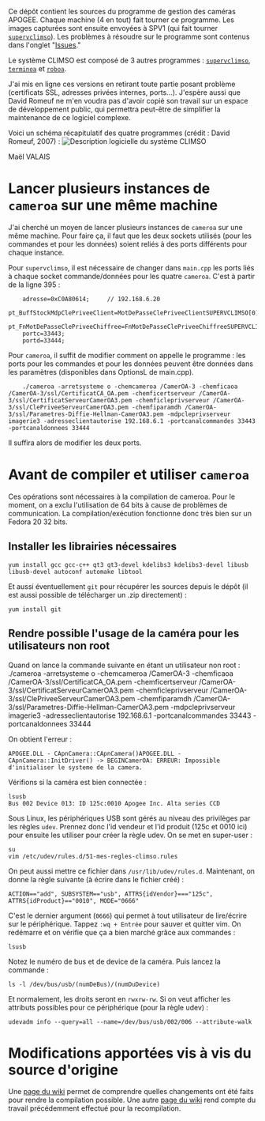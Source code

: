 
Ce dépôt contient les sources du programme de gestion des caméras APOGEE. Chaque machine (4 en tout) fait tourner ce programme. Les images capturées sont ensuite envoyées à SPV1 (qui fait tourner [`supervclimso`](https://github.com/mael65/supervclimso)). Les problèmes à résoudre sur le programme sont contenus dans l'onglet "[Issues](https://github.com/mael65/cameroa/issues)."

Le système CLIMSO est composé de 3 autres programmes : [`supervclimso`](https://github.com/mael65/supervclimso), [`terminoa`](https://github.com/mael65/terminoa) et [`roboa`](https://github.com/mael65/roboa).

J'ai mis en ligne ces versions en retirant toute partie posant problème (certificats SSL, adresses privées internes, ports...). J'espère aussi que David Romeuf ne m'en voudra pas d'avoir copié son travail sur un espace de développement public, qui permettra peut-être de simplifier la maintenance de ce logiciel complexe.

Voici un schéma récapitulatif des quatre programmes (crédit : David Romeuf, 2007) :
![Description logicielle du système CLIMSO](http://www.climso.fr/images/projet/CLIMSO-DescriptionSchematique-ProcessusCommunications-800l.jpg)

Maël VALAIS


# Lancer plusieurs instances de `cameroa` sur une même machine
J'ai cherché un moyen de lancer plusieurs instances de `cameroa` sur une même machine. Pour faire ça, il faut que les deux sockets utilisés (pour les commandes et pour les données) soient reliés à des ports différents pour chaque instance.

Pour `supervclimso`, il est nécessaire de changer dans `main.cpp` les ports liés à chaque socket commande/données pour les quatre `cameroa`. C'est à partir de la ligne 395 : 

		adresse=0xC0A80614;		// 192.168.6.20
		pt_BuffStockMdpClePriveeClient=MotDePasseClePriveeClientSUPERVCLIMSO[0];
		pt_FnMotDePasseClePriveeChiffree=FnMotDePasseClePriveeChiffreeSUPERVCLIMSO_0;
		portc=33443;
		portd=33444;

Pour `cameroa`, il suffit de modifier comment on appelle le programme : les ports pour les commandes et pour les données peuvent être données dans les paramètres (disponibles dans OptionsL de main.cpp).

		./cameroa -arretsysteme o -chemcameroa /CamerOA-3 -chemficaoa /CamerOA-3/ssl/CertificatCA_OA.pem -chemficertserveur /CamerOA-3/ssl/CertificatServeurCamerOA3.pem -chemficleprivserveur /CamerOA-3/ssl/ClePriveeServeurCamerOA3.pem -chemfiparamdh /CamerOA-3/ssl/Parametres-Diffie-Hellman-CamerOA3.pem -mdpcleprivserveur imagerie3 -adresseclientautorise 192.168.6.1 -portcanalcommandes 33443 -portcanaldonnees 33444
	
Il suffira alors de modifier les deux ports.


# Avant de compiler et utiliser `cameroa`
Ces opérations sont nécessaires à la compilation de cameroa. Pour le moment, on a exclu l'utilisation de 64 bits à cause de problèmes de communication. La compilation/exécution fonctionne donc très bien sur un Fedora 20 32 bits.
 
## Installer les librairies nécessaires

	yum install gcc gcc-c++ qt3 qt3-devel kdelibs3 kdelibs3-devel libusb libusb-devel autoconf automake libtool

Et aussi éventuellement `git` pour récupérer les sources depuis le dépôt (il est aussi possible de télécharger un .zip directement) :

	yum install git

## Rendre possible l'usage de la caméra pour les utilisateurs non root

Quand on lance la commande suivante en étant un utilisateur non root :
	./cameroa -arretsysteme o -chemcameroa /CamerOA-3 -chemficaoa /CamerOA-3/ssl/CertificatCA_OA.pem -chemficertserveur /CamerOA-3/ssl/CertificatServeurCamerOA3.pem -chemficleprivserveur /CamerOA-3/ssl/ClePriveeServeurCamerOA3.pem -chemfiparamdh /CamerOA-3/ssl/Parametres-Diffie-Hellman-CamerOA3.pem -mdpcleprivserveur imagerie3 -adresseclientautorise 192.168.6.1 -portcanalcommandes 33443 -portcanaldonnees 33444

 On obtient l'erreur :

	APOGEE.DLL - CApnCamera::CApnCamera()APOGEE.DLL - CApnCamera::InitDriver() -> BEGINCamerOA: ERREUR: Impossible d'initialiser le systeme de la camera.

Vérifions si la caméra est bien connectée :
	
	lsusb
	Bus 002 Device 013: ID 125c:0010 Apogee Inc. Alta series CCD

Sous Linux, les périphériques USB sont gérés au niveau des privilèges par les règles `udev`. Prennez donc l'id vendeur et l'id produit (125c et 0010 ici) pour ensuite les utiliser pour créer la règle udev. On se met en super-user :

	su 
	vim /etc/udev/rules.d/51-mes-regles-climso.rules
	
On peut aussi mettre ce fichier dans `/usr/lib/udev/rules.d`. Maintenant, on donne la règle suivante (à écrire dans le fichier créé) :

	ACTION=="add", SUBSYSTEM=="usb", ATTRS{idVendor}==="125c", ATTRS{idProduct}=="0010", MODE="0666"

C'est le dernier argument (`0666`) qui permet à tout utilisateur de lire/écrire sur le périphérique. Tappez `:wq + Entrée` pour sauver et quitter vim. On redémarre et on vérifie que ça a bien marché grâce aux commandes :

	lsusb

Notez le numéro de bus et de device de la caméra. Puis lancez la commande :

	ls -l /dev/bus/usb/(numDeBus)/(numDuDevice)

Et normalement, les droits seront en `rwxrw-rw`. Si on veut afficher les attributs possibles pour ce périphérique (pour la règle udev) :

	udevadm info --query=all --name=/dev/bus/usb/002/006 --attribute-walk

# Modifications apportées vis à vis du source d'origine

Une [page du wiki](https://github.com/mael65/cameroa/wiki/Modifications-faites-au-projet-pour-le-rendre-compilable) permet de comprendre quelles changements ont été faits pour rendre la compilation possible. Une autre [page du wiki](https://github.com/mael65/cameroa/wiki/Ce-que-Loic-J-a-fait-pour-compiler-Cameroa) rend compte du travail précédemment effectué pour la recompilation.
